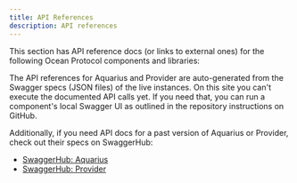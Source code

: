 ```yaml
---
title: API References
description: API references
---
```


This section has API reference docs (or links to external ones) for the following Ocean Protocol components and libraries:

<repo name="ocean.js"></repo>
<repo name="aquarius"></repo>
<repo name="provider"></repo>
<repo name="ocean.py"></repo>
<repo name="contracts"></repo>

The API references for Aquarius and Provider are auto-generated from the Swagger specs (JSON files) of the live instances. On this site you can't execute the documented API calls yet. If you need that, you can run a component's local Swagger UI as outlined in the repository instructions on GitHub.

Additionally, if you need API docs for a past version of Aquarius or Provider, check out their specs on SwaggerHub:

- [SwaggerHub: Aquarius](https://app.swaggerhub.com/apis/Ocean-Protocol/aquarius)
- [SwaggerHub: Provider](https://app.swaggerhub.com/apis/Ocean-Protocol/provider)
